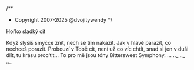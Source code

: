 /**
* Copyright 2007-2025 @dvojitywendy
*/

Hořko sladký cit

Když slyšíš smyčce znít,
nech se tím nakazit.
Jak v hlavě parazit,
co nechceš porazit.
Probouzí v Tobě cit,
není už co víc chtít,
snad si jen v duši dlít,
tu krásu procítit…
To pro mě jsou tóny
Bittersweet Symphony.
… .._ .._ .._
